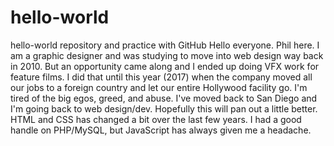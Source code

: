 # hello-world
hello-world repository and practice with GitHub
Hello everyone. Phil here. I am a graphic designer and was studying to move into web design way back in 2010. But an opportunity came along and I ended up doing VFX work for feature films. I did that until this year (2017) when the company moved all our jobs to a foreign country and let our entire Hollywood facility go. I'm tired of the big egos, greed, and abuse. I've moved back to San Diego and I'm going back to web design/dev. Hopefully this will pan out a little better. HTML and CSS has changed a bit over the last few years. I had a good handle on PHP/MySQL, but JavaScript has always given me a headache.
